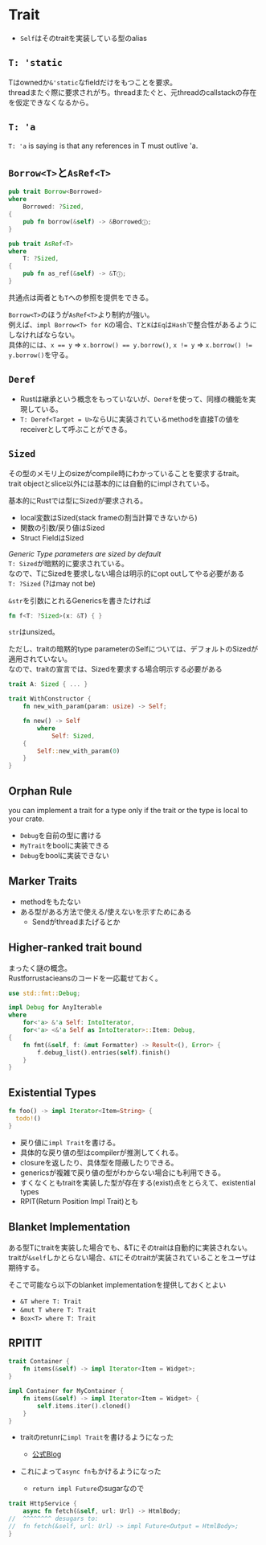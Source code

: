 # Trait

* `Self`はそのtraitを実装している型のalias

## `T: 'static`

Tはownedか`&'static`なfieldだけをもつことを要求。  
threadまたぐ際に要求されがち。threadまたぐと、元threadのcallstackの存在を仮定できなくなるから。

## `T: 'a`

`T: 'a` is saying is that any references in T must outlive 'a.

## `Borrow<T>`と`AsRef<T>`

```rust
pub trait Borrow<Borrowed> 
where
    Borrowed: ?Sized, 
{
    pub fn borrow(&self) -> &Borrowedⓘ;
}
```

```rust
pub trait AsRef<T> 
where
    T: ?Sized, 
{
    pub fn as_ref(&self) -> &Tⓘ;
}
```

共通点は両者とも`T`への参照を提供をできる。 


`Borrow<T>`のほうが`AsRef<T>`より制約が強い。  
例えば、`impl Borrow<T> for K`の場合、`T`と`K`は`Eq`は`Hash`で整合性があるようにしなければならない。  
具体的には、`x == y` => `x.borrow() == y.borrow()`, `x != y` => `x.borrow() != y.borrow()`を守る。

## `Deref`

* Rustは継承という概念をもっていないが、`Deref`を使って、同様の機能を実現している。  
* `T: Deref<Target = U>`ならUに実装されているmethodを直接Tの値をreceiverとして呼ぶことができる。


## `Sized`

その型のメモリ上のsizeがcompile時にわかっていることを要求するtrait。  
trait objectとslice以外には基本的には自動的にimplされている。

基本的にRustでは型にSizedが要求される。
* local変数はSized(stack frameの割当計算できないから)
* 関数の引数/戻り値はSized
* Struct FieldはSized

*Generic Type parameters are sized by default*  
`T: Sized`が暗黙的に要求されている。  
なので、TにSizedを要求しない場合は明示的にopt outしてやる必要がある  
`T: ?Sized` (?はmay not be)

`&str`を引数にとれるGenericsを書きたければ
```rust
fn f<T: ?Sized>(x: &T) { }
```
`str`はunsized。

ただし、traitの暗黙的type parameterのSelfについては、デフォルトのSizedが適用されていない。  
なので、traitの宣言では、Sizedを要求する場合明示する必要がある

```rust
trait A: Sized { ... }

trait WithConstructor {
    fn new_with_param(param: usize) -> Self;

    fn new() -> Self
        where
            Self: Sized,
    {
        Self::new_with_param(0)
    }
}
```

## Orphan Rule

you can implement a trait for a type only if the trait or the type is local to your crate.  

* `Debug`を自前の型に書ける
* `MyTrait`をboolに実装できる
* `Debug`をboolに実装できない

## Marker Traits

* methodをもたない
* ある型がある方法で使える/使えないを示すためにある
  * Sendがthreadまたげるとか

## Higher-ranked trait bound

まったく謎の概念。  
Rustforrustacieansのコードを一応載せておく。

```rust
use std::fmt::Debug;

impl Debug for AnyIterable
where
    for<'a> &'a Self: IntoIterator,
    for<'a> <&'a Self as IntoIterator>::Item: Debug,
{
    fn fmt(&self, f: &mut Formatter) -> Result<(), Error> {
        f.debug_list().entries(self).finish()
    }
}
```

## Existential Types

```rust
fn foo() -> impl Iterator<Item=String> {
  todo!()
}
```

* 戻り値に`impl Trait`を書ける。
* 具体的な戻り値の型はcompilerが推測してくれる。
* closureを返したり、具体型を隠蔽したりできる。
* genericsが複雑で戻り値の型がわからない場合にも利用できる。
* すくなくともtraitを実装した型が存在する(exist)点をとらえて、existential types
* RPIT(Return Position Impl Trait)とも

## Blanket Implementation

ある型Tにtraitを実装した場合でも、&Tにそのtraitは自動的に実装されない。
traitが`&self`しかとらない場合、`&T`にそのtraitが実装されていることをユーザは期待する。

そこで可能なら以下のblanket implementationを提供しておくとよい
* `&T where T: Trait`
* `&mut T where T: Trait`
* `Box<T> where T: Trait`


## RPITIT

```rust
trait Container {
    fn items(&self) -> impl Iterator<Item = Widget>;
}

impl Container for MyContainer {
    fn items(&self) -> impl Iterator<Item = Widget> {
        self.items.iter().cloned()
    }
}
```

* traitのretunrに`impl Trait`を書けるようになった
  * [公式Blog](https://blog.rust-lang.org/2023/12/21/async-fn-rpit-in-traits.html)

* これによって`async fn`もかけるようになった
  * `return impl Future`のsugarなので

```rust
trait HttpService {
    async fn fetch(&self, url: Url) -> HtmlBody;
//  ^^^^^^^^ desugars to:
//  fn fetch(&self, url: Url) -> impl Future<Output = HtmlBody>;
}
```
